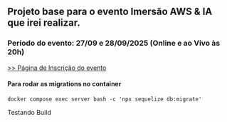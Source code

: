## Projeto base para o evento Imersão AWS & IA que irei realizar.

### Período do evento: 27/09 e 28/09/2025 (Online e ao Vivo às 20h)

[>> Página de Inscrição do evento](https://org.imersaoaws.com.br/github/readme)

#### Para rodar as migrations no container ####
```
docker compose exec server bash -c 'npx sequelize db:migrate'
```
Testando Build

